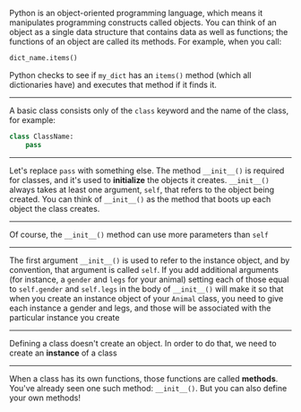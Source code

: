 Python is an object-oriented programming language, which means it manipulates programming constructs called objects.
You can think of an object as a single data structure that contains data as well as functions; the functions of an object are called its methods.
For example, when you call:
```python
dict_name.items()
```
Python checks to see if `my_dict` has an `items()` method (which all dictionaries have) and executes that method if it finds it.

---

A basic class consists only of the `class` keyword and the name of the class, for example:
```python
class ClassName:
	pass
```

---

Let's replace `pass` with something else.
The method `__init__()` is required for classes, and it's used to __initialize__ the objects it creates.
`__init__()` always takes at least one argument, `self`, that refers to the object being created.
You can think of `__init__()` as the method that boots up each object the class creates.

---

Of course, the `__init__()` method can use more parameters than `self`

---

The first argument `__init__()` is used to refer to the instance object, and by convention, that argument is called `self`.
If you add additional arguments (for instance, a `gender` and `legs` for your animal) setting each of those equal to `self.gender` and `self.legs` in the body of `__init__()` will make it so that when you create an instance object of your `Animal` class, you need to give each instance a gender and legs, and those will be associated with the particular instance you create

---

Defining a class doesn't create an object.
In order to do that, we need to create an __instance__ of a class

---

When a class has its own functions, those functions are called __methods__. You've already seen one such method: `__init__()`.
But you can also define your own methods!
